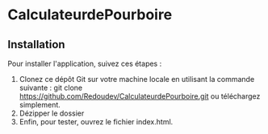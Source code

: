 # CalculateurdePourboire
## Installation
Pour installer l'application, suivez ces étapes : 
1. Clonez ce dépôt Git sur votre machine locale en utilisant la commande suivante : git clone https://github.com/Redoudev/CalculateurdePourboire.git ou téléchargez simplement.
2. Dézipper le dossier
3. Enfin, pour tester, ouvrez le fichier index.html.
